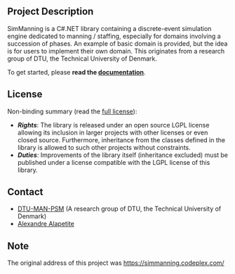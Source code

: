 ## Project Description
SimManning is a C#.NET library containing a discrete-event simulation engine dedicated to manning / staffing, especially for domains involving a succession of phases.
An example of basic domain is provided, but the idea is for users to implement their own domain.
This originates from a research group of DTU, the Technical University of Denmark.

To get started, please **read the [documentation](docs/)**.

## License
Non-binding summary (read the [full license](license.md)):
* ***Rights***:	The library is released under an open source LGPL license allowing its inclusion in larger projects with other licenses or even closed source. Furthermore, inheritance from the classes defined in the library is allowed to such other projects without constraints.
* ***Duties***:	Improvements of the library itself (inheritance excluded) must be published under a license compatible with the LGPL license of this library.

## Contact
* [DTU-MAN-PSM](http://www.man.dtu.dk/english) (A research group of DTU, the Technical University of Denmark)
* [Alexandre Alapetite](https://alexandre.alapetite.fr/cv/)

## Note
The original address of this project was https://simmanning.codeplex.com/
